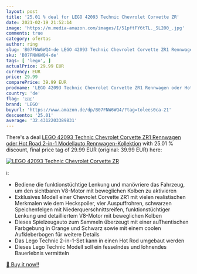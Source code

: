 ```yaml
---
layout: post
title: '25.01 % deal for LEGO 42093 Technic Chevrolet Corvette ZR'
date: 2021-02-19 21:52:14
image: 'https://m.media-amazon.com/images/I/51pftFY6tTL._SL200_.jpg'
comments: true
category: ofertas
author: ring
slug: 'B07FNW6WQ4-de LEGO 42093 Technic Chevrolet Corvette ZR1 Rennwagen oder...'
sku: 'B07FNW6WQ4-de'
tags: [ 'lego', ]
actualPrice: 29.99 EUR
currency: EUR
price: 29.99
comparePrice: 39.99 EUR
prodname: 'LEGO 42093 Technic Chevrolet Corvette ZR1 Rennwagen oder Hot Road  2-in-1 Modellauto  Rennwagen-Kollektion'
country: 'de'
flag: '🇩🇪'
brand: 'LEGO'
buyurl: 'https://www.amazon.de/dp/B07FNW6WQ4/?tag=tolees0ca-21'
descuento: '25.01'
average: '32.4312203389831'
---
```


There's a deal [LEGO 42093 Technic Chevrolet Corvette ZR1 Rennwagen oder Hot Road  2-in-1 Modellauto  Rennwagen-Kollektion](https://www.amazon.de/dp/B07FNW6WQ4/?tag=tolees0ca-21)  with  25.01 % discount, final price tag of  29.99 EUR (original: 39.99 EUR) here:

[![LEGO 42093 Technic Chevrolet Corvette ZR](https://m.media-amazon.com/images/I/51pftFY6tTL._SL200_.jpg)](https://www.amazon.de/dp/B07FNW6WQ4/?tag=tolees0ca-21)

ℹ️:

- Bediene die funktionstüchtige Lenkung und manövriere das Fahrzeug, um den sichtbaren V8-Motor mit beweglichen Kolben zu aktivieren
- Exklusives Modell einer Chevrolet Corvette ZR1 mit vielen realistischen Merkmalen wie dem Heckspoiler, vier Auspuffrohren, schwarzen Speichenfelgen mit Niederquerschnittsreifen, funktionstüchtiger Lenkung und detailliertem V8-Motor mit beweglichen Kolben
- Dieses Spielzeugauto zum Sammeln überzeugt mit einer auThentischen Farbgebung in Orange und Schwarz sowie mit einem coolen Aufkleberbogen für weitere Details
- Das Lego Technic 2-in-1-Set kann in einen Hot Rod umgebaut werden
- Dieses Lego Technic Modell soll ein fesselndes und lohnendes Bauerlebnis vermitteln

[🛒 Buy it now!!](https://www.amazon.de/dp/B07FNW6WQ4/?tag=tolees0ca-21)

